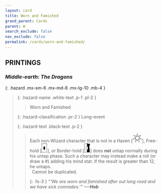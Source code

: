 ```yaml
---
layout: card
title: Worn and Famished
grand_parent: Cards
parent: W
search_exclude: false
nav_exclude: false
permalink: /cards/worn-and-famished/
---
```


## PRINTINGS


### _Middle-earth: The Dragons_

{: .hazard .mx-sm-6 .mx-md-8 .mx-lg-10 .mb-4 }
> {: .hazard-name .white-text .p-1 .pl-2 }
> > <div class="hazard-mp"></div>
> > <div class="card-name">Worn and Famished</div>
>
> {: .hazard-classification .pr-2 }
> Long-event
>
> {: .hazard-text .black-text .p-2 }
> > Each non-Wizard character that is not in a Haven <nobr>[<img src="/assets/images/free-haven.svg">]</nobr>, Free-hold <nobr>[<img src="/assets/images/free-hold.svg">]</nobr>, or Border-hold <nobr>[<img src="/assets/images/border-hold.svg">]</nobr> does **not** untap normally during his untap phase. Such a character may instead make a roll (or draw a #) adding his mind stat. If the result is greater than 12, he untaps. <br>&ensp;Cannot be duplicated. 
> > 
> > {: .fs-3 } 
> > _“‘We are worn and famished after out long road and we have sick comrades.’”_ ***---&#65279;Hob*** 
>
